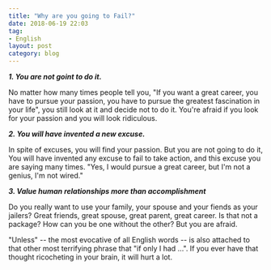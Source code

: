```yaml
---
title: "Why are you going to Fail?"
date: 2018-06-19 22:03
tag: 
- English
layout: post
category: blog
---
```




***1. You are not goint to do it.*** 

No matter how many times people tell you, "If you want a great career, you have to pursue your passion, you have to pursue the greatest fascination in your life", you still look at it and decide not to do it. You're afraid if you look for your passion and you will look ridiculous.

***2. You will have invented a new excuse.***

In spite of excuses, you will find your passion. But you are not going to do it, You will have invented any excuse to fail to take action, and this excuse you are saying many times. "Yes, I would pursue a great career, but I'm not a genius, I'm not wired." 

***3. Value human relationships more than accomplishment***

Do you really want to use your family, your spouse and your fiends as your jailers? Great friends, great spouse, great parent, great career. Is that not a package? How can you be one without the other? But you are afraid.

"Unless" -- the most evocative of all English words -- is also attached to that other most terrifying phrase that "if only I had ...". If you ever have that thought ricocheting in your brain, it will hurt a lot.